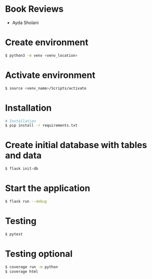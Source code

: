 # Book Reviews
- Ayda Sholani

# Create environment
```bash
$ python3 -m venv <venv_location>
```
# Activate environment
```bash
$ source <venv_name>/Scripts/activate
```

# Installation
```bash
# Installation
$ pip install -r requirements.txt
```

# Create initial database with tables and data
```bash
$ flask init-db
```

# Start the application
```bash
$ flask run --debug
```

# Testing
```bash
$ pytest
```
# Testing optional
```bash
$ coverage run -m python
$ coverage html
```